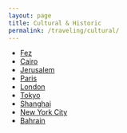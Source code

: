 ```yaml
---
layout: page
title: Cultural & Historic
permalink: /traveling/cultural/
---
```

<ul>
<li><a href="../locations/Fez">Fez</a></li>
<li><a href="../locations/Cairo">Cairo</a></li>
<li><a href="../locations/Jerusalem">Jerusalem</a></li>
<li><a href="../locations/Paris">Paris</a></li>
<li><a href="../locations/London">London</a></li>
<li><a href="../locations/Tokyo">Tokyo</a></li>
<li><a href="../locations/Shanghai">Shanghai</a></li>
<li><a href="../locations/newyork">New York City </a></li>
<li><a href="../locations/Bahrain">Bahrain</a></li>
</ul>


